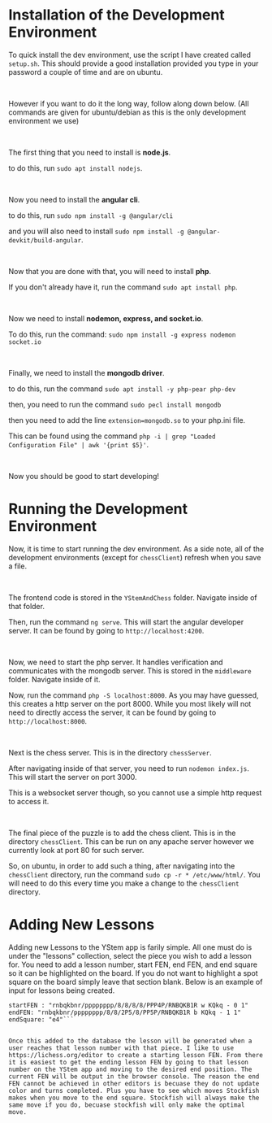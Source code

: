 # Installation of the Development Environment 
To quick install the dev environment, use the script I have created called `setup.sh`. This should provide a good installation provided you type in your password a couple of time and are on ubuntu.

&nbsp; 

However if you want to do it the long way, follow along down below. (All commands are given for ubuntu/debian as this is the only development environment we use)

&nbsp; 

The first thing that you need to install is **node.js**.

to do this, run `sudo apt install nodejs`.

&nbsp; 

Now you need to install the **angular cli**.

to do this, run `sudo npm install -g @angular/cli`

and you will also need to install `sudo npm install -g @angular-devkit/build-angular`.


&nbsp; 


Now that you are done with that, you will need to install **php**.

If you don't already have it, run the command `sudo apt install php`.


&nbsp; 


Now we need to install **nodemon, express, and socket.io**.

To do this, run the command: `sudo npm install -g express nodemon socket.io` 


&nbsp; 


Finally, we need to install the **mongodb driver**.

to do this, run the command `sudo apt install -y php-pear php-dev`


then, you need to run the command `sudo pecl install mongodb`

then you need to add the line `extension=mongodb.so` to your php.ini file.

This can be found using the command `php -i | grep "Loaded Configuration File" | awk '{print $5}'`.

&nbsp; 

Now you should be good to start developing!

# Running the Development Environment

Now, it is time to start running the dev environment. As a side note, all of the development environments (except for `chessClient`) refresh when you save a file.

&nbsp; 

The frontend code is stored in the `YStemAndChess` folder. Navigate inside of that folder.

Then, run the command `ng serve`. This will start the angular developer server. It can be found by going to `http://localhost:4200`.

&nbsp; 

Now, we need to start the php server. It handles verification and communicates with the mongodb server. This is stored in the `middleware` folder. Navigate inside of it.

Now, run the command `php -S localhost:8000`. As you may have guessed, this creates a http server on the port 8000. While you most likely will not need to directly access the server, it can be found by going to `http://localhost:8000`.

&nbsp; 

Next is the chess server. This is in the directory `chessServer`. 

After navigating inside of that server, you need to run `nodemon index.js`. This will start the server on port 3000.

This is a websocket server though, so you cannot use a simple http request to access it.

&nbsp; 

The final piece of the puzzle is to add the chess client. This is in the directory `chessClient`. This can be run on any apache server however we currently look at port 80 for such server.

So, on ubuntu, in order to add such a thing, after navigating into the `chessClient` directory, run the command `sudo cp -r * /etc/www/html/`. You will need to do this every time you make a change to the `chessClient` directory.

# Adding New Lessons

Adding new Lessons to the YStem app is farily simple. All one must do is under the "lessons" collection, select the piece you wish to add a lesson for. You need to add a lesson number, start FEN, end FEN, and end square so it can be highlighted on the board. If you do not want to highlight a spot square on the board simply leave that section blank. Below is an example of input for lessons being created.


```lessonNumber: 5
startFEN : "rnbqkbnr/pppppppp/8/8/8/8/PPP4P/RNBQKB1R w KQkq - 0 1"
endFEN: "rnbqkbnr/pppppppp/8/8/2P5/8/PP5P/RNBQKB1R b KQkq - 1 1"
endSquare: "e4"```


Once this added to the database the lesson will be generated when a user reaches that lesson number with that piece. I like to use https://lichess.org/editor to create a starting lesson FEN. From there it is easiest to get the ending lesson FEN by going to that lesson number on the YStem app and moving to the desired end position. The current FEN will be output in the browser console. The reason the end FEN cannot be achieved in other editors is becuase they do not update color and turns completed. Plus you have to see which moves Stockfish makes when you move to the end square. Stockfish will always make the same move if you do, becuase stockfish will only make the optimal move.



